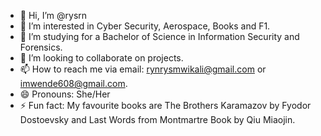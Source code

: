 - 👋 Hi, I’m @rysrn
- 👀 I’m interested in Cyber Security, Aerospace, Books and F1.
- 🌱 I’m studying for a Bachelor of Science in Information Security and Forensics.
- 💞️ I’m looking to collaborate on projects.
- 📫 How to reach me via email: rynrysmwikali@gmail.com or imwende608@gmail.com.
- 😄 Pronouns: She/Her
- ⚡ Fun fact: My favourite books are The Brothers Karamazov by Fyodor Dostoevsky and Last Words from Montmartre
Book by Qiu Miaojin.

<!---
rysrn/rysrn is a ✨ special ✨ repository because its `README.md` (this file) appears on your GitHub profile.
You can click the Preview link to take a look at your changes.
--->
